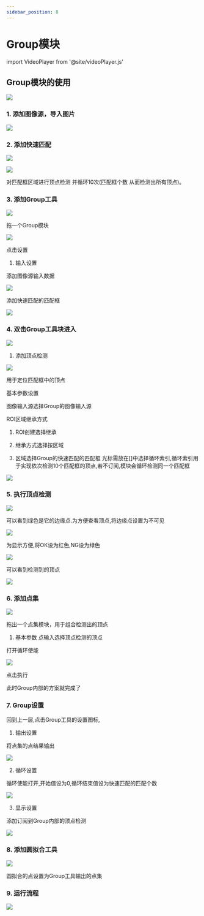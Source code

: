 ```yaml
---
sidebar_position: 8
---
```

# Group模块

import VideoPlayer from '@site/videoPlayer.js'

<VideoPlayer src="https://www.hikrobotics.com/cn2/source/support/video/Group%E6%A8%A1%E5%9D%97%E7%9A%84%E4%BD%BF%E7%94%A8%E6%95%99%E7%A8%8B.mp4"/>

## Group模块的使用

![](image-1.png)

### 1. 添加图像源，导入图片

![](image-4.png)

### 2. 添加快速匹配

![](image-2.png)

![](image-3.png)

对匹配框区域进行顶点检测
并循环10次(匹配框个数
从而检测出所有顶点)。

### 3. 添加Group工具

![](image-5.png)

拖一个Group模块

![](image-6.png)

点击设置

1. 输入设置

添加图像源输入数据

![](image-11.png)

添加快速匹配的匹配框

![](image-8.png)

### 4. 双击Group工具块进入

![](image-9.png)

1. 添加顶点检测

![](image-10.png)

用于定位匹配框中的顶点

基本参数设置

图像输入源选择Group的图像输入源

ROI区域继承方式

1. ROI创建选择继承

2. 继承方式选择按区域

3. 区域选择Group的快速匹配的匹配框
光标需放在[]中选择循环索引,循环索引用于实现依次检测10个匹配框的顶点,若不订阅,模块会循环检测同一个匹配框

![](image-7.png)

### 5. 执行顶点检测

![](image-12.png)

可以看到绿色是它的边缘点.为方便查看顶点,将边缘点设置为不可见

![](image-13.png)

为显示方便,将OK设为红色,NG设为绿色

![](image-14.png)

可以看到检测到的顶点

![](image-15.png)

### 6. 添加点集

![](image-16.png)

拖出一个点集模块，用于组合检测出的顶点
1. 基本参数
点输入选择顶点检测的顶点

打开循环使能

![](image-17.png)

点击执行

此时Group内部的方案就完成了

### 7. Group设置

回到上一层,点击Group工具的设置图标,

1. 输出设置

将点集的点结果输出

![](image-18.png)

2. 循环设置

循环使能打开,开始值设为0,循环结束值设为快速匹配的匹配个数

![](image-19.png)

3. 显示设置

添加订阅到Group内部的顶点检测

![](image-20.png)

### 8. 添加圆拟合工具

![](image-21.png)

圆拟合的点设置为Group工具输出的点集

### 9. 运行流程

![](image-22.png)










